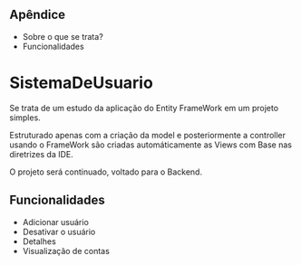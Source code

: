 
## Apêndice

- Sobre o que se trata?
- Funcionalidades
# SistemaDeUsuario

Se trata de um estudo da aplicação do Entity FrameWork em um projeto simples.

Estruturado apenas com a criação da model e posteriormente a controller usando o FrameWork são criadas automáticamente as Views com Base nas diretrizes da IDE.

O projeto será continuado, voltado para o Backend.

## Funcionalidades

- Adicionar usuário
- Desativar o usuário
- Detalhes
- Visualização de contas
